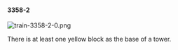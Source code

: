 #### 3358-2
![train-3358-2-0.png](https://github.com/lil-lab/nlvr/raw/master/nlvr/train/images/1/train-3358-2-0.png "train-3358-2-0.png")

There is at least one yellow block as the base of a tower.